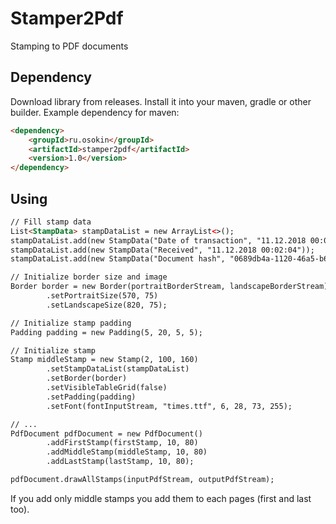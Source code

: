 # Stamper2Pdf
Stamping to PDF documents

## Dependency

Download library from releases.
Install it into your maven, gradle or other builder.
Example dependency for maven:
```html
<dependency>
    <groupId>ru.osokin</groupId>
    <artifactId>stamper2pdf</artifactId>
    <version>1.0</version>
</dependency>
```

## Using
```html
// Fill stamp data
List<StampData> stampDataList = new ArrayList<>();
stampDataList.add(new StampData("Date of transaction", "11.12.2018 00:01:57"));
stampDataList.add(new StampData("Received", "11.12.2018 00:02:04"));
stampDataList.add(new StampData("Document hash", "0689db4a-1120-46a5-b6d6-d81c4e739366"));

// Initialize border size and image
Border border = new Border(portraitBorderStream, landscapeBorderStream)
        .setPortraitSize(570, 75)
        .setLandscapeSize(820, 75);

// Initialize stamp padding
Padding padding = new Padding(5, 20, 5, 5);

// Initialize stamp
Stamp middleStamp = new Stamp(2, 100, 160)
        .setStampDataList(stampDataList)
        .setBorder(border)
        .setVisibleTableGrid(false)
        .setPadding(padding)
        .setFont(fontInputStream, "times.ttf", 6, 28, 73, 255);

// ...
PdfDocument pdfDocument = new PdfDocument()
        .addFirstStamp(firstStamp, 10, 80)
        .addMiddleStamp(middleStamp, 10, 80)
        .addLastStamp(lastStamp, 10, 80);

pdfDocument.drawAllStamps(inputPdfStream, outputPdfStream); 
```
If you add only middle stamps you add them to each pages (first and last too).
